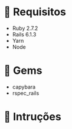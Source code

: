 # :pushpin: Requisitos
* Ruby 2.7.2
* Rails 6.1.3
* Yarn
* Node

# :gem: Gems 
* capybara
* rspec_rails

# :rocket: Intruções